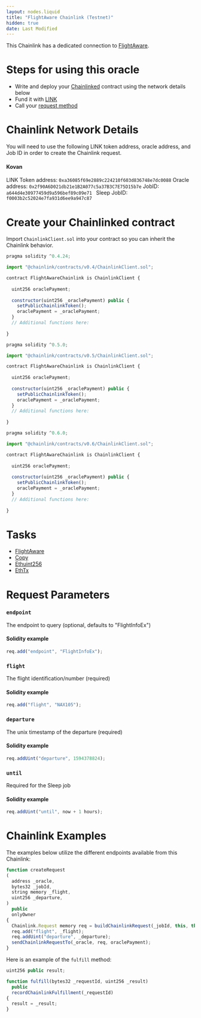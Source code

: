 ```yaml
---
layout: nodes.liquid
title: "FlightAware Chainlink (Testnet)"
hidden: true
date: Last Modified
---
```

This Chainlink has a dedicated connection to <a href="https://uk.flightaware.com/" target="_blank">FlightAware</a>.

# Steps for using this oracle

- Write and deploy your [Chainlinked](doc:request-and-receive-data) contract using the network details below
- Fund it with [LINK](doc:link-token-contracts)
- Call your [request method](#section-chainlink-examples) 

# Chainlink Network Details

You will need to use the following LINK token address, oracle address, and Job ID in order to create the Chainlink request.

#### Kovan
LINK Token address: `0xa36085f69e2889c224210f603d836748e7dc0088`
Oracle address: `0x2f90A6D021db21e1B2A077c5a37B3C7E75D15b7e` 
JobID: `a644d4e30977459d9a596bef89c09e71 `
Sleep JobID: `f0003b2c52024e7fa931d6ee9a947c87`

# Create your Chainlinked contract

Import `ChainlinkClient.sol` into your contract so you can inherit the Chainlink behavior.

```javascript Solidity 4
pragma solidity ^0.4.24;

import "@chainlink/contracts/v0.4/ChainlinkClient.sol";

contract FlightAwareChainlink is ChainlinkClient {
  
  uint256 oraclePayment;
  
  constructor(uint256 _oraclePayment) public {
    setPublicChainlinkToken();
    oraclePayment = _oraclePayment;
  }
  // Additional functions here:
  
}
```
```javascript Solidity 5
pragma solidity ^0.5.0;

import "@chainlink/contracts/v0.5/ChainlinkClient.sol";

contract FlightAwareChainlink is ChainlinkClient {
  
  uint256 oraclePayment;
  
  constructor(uint256 _oraclePayment) public {
    setPublicChainlinkToken();
    oraclePayment = _oraclePayment;
  }
  // Additional functions here:
  
}
```
```javascript Solidity 6
pragma solidity ^0.6.0;

import "@chainlink/contracts/v0.6/ChainlinkClient.sol";

contract FlightAwareChainlink is ChainlinkClient {
  
  uint256 oraclePayment;
  
  constructor(uint256 _oraclePayment) public {
    setPublicChainlinkToken();
    oraclePayment = _oraclePayment;
  }
  // Additional functions here:
  
}
```

# Tasks

- [FlightAware](doc:external-adapters)
- [Copy](doc:adapters#section-copy)
- [Ethuint256](doc:adapters#section-ethuint256)
- [EthTx](doc:adapters#section-ethtx)

# Request Parameters

### `endpoint`

The endpoint to query (optional, defaults to "FlightInfoEx")

#### Solidity example

```javascript
req.add("endpoint", "FlightInfoEx");
```

### `flight`

The flight identification/number (required)

#### Solidity example

```javascript
req.add("flight", "NAX105");
```

### `departure`

The unix timestamp of the departure (required)

#### Solidity example

```javascript
req.addUint("departure", 1594378824);
```

### `until`

Required for the Sleep job

#### Solidity example

```javascript
req.addUint("until", now + 1 hours);
```

# Chainlink Examples

The examples below utilize the different endpoints available from this Chainlink:

```javascript
function createRequest
(
  address _oracle,
  bytes32 _jobId,
  string memory _flight,
  uint256 _departure,
)
  public
  onlyOwner
{
  Chainlink.Request memory req = buildChainlinkRequest(_jobId, this, this.fulfill.selector);
  req.add("flight", _flight);
  req.addUint("departure", _departure);
  sendChainlinkRequestTo(_oracle, req, oraclePayment);
}
```

Here is an example of the `fulfill` method:

```javascript
uint256 public result;

function fulfill(bytes32 _requestId, uint256 _result)
  public
  recordChainlinkFulfillment(_requestId)
{
  result = _result;
}
```